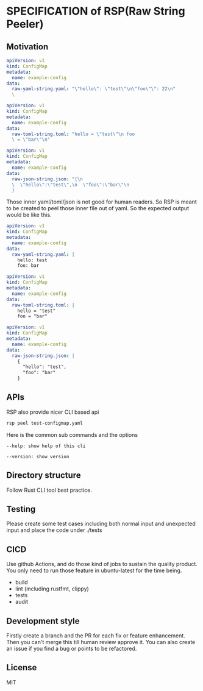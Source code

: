 # SPECIFICATION of RSP(Raw String Peeler)

## Motivation


```yaml
apiVersion: v1
kind: ConfigMap
metadata:
  name: example-config
data:
  raw-yaml-string.yaml: "\"hello\": \"test\"\n\"foo\"\": 22\n"
  \ 
```

```yaml
apiVersion: v1
kind: ConfigMap
metadata:
  name: example-config
data:
  raw-toml-string.toml: "hello = \"test\"\n foo 
  \ = \"bar\"\n"
```

```yaml
apiVersion: v1
kind: ConfigMap
metadata:
  name: example-config
data:
  raw-json-string.json: "{\n
  \  \"hello\":\"test\",\n  \"foo\":\"bar\"\n
  }
```

Those inner yaml/toml/json is not good for human readers. So RSP is meant to be created to peel those inner file out of yaml. So the expected output would be like this.


```yaml
apiVersion: v1
kind: ConfigMap
metadata:
  name: example-config
data:
  raw-yaml-string.yaml: |
    hello: test
    foo: bar
```

```yaml
apiVersion: v1
kind: ConfigMap
metadata:
  name: example-config
data:
  raw-toml-string.toml: |
    hello = "test"
    foo = "bar"
```

```yaml
apiVersion: v1
kind: ConfigMap
metadata:
  name: example-config
data:
  raw-json-string.json: |
    {
      "hello": "test",
      "foo": "bar"
    }
```


## APIs

RSP also provide nicer CLI based api

```sh
rsp peel test-configmap.yaml
```

Here is the common sub commands and the options

```
--help: show help of this cli

--version: show version
```

## Directory structure
Follow Rust CLI tool best practice.

## Testing

Please create some test cases including both normal input and unexpected input and place the code under ./tests

## CICD

Use github Actions, and do those kind of jobs to sustain the quality product. You only need to run those feature in ubuntu-latest for the time being. 

- build
- lint (including rustfmt, clippy)
- tests
- audit

## Development style

Firstly create a branch and the PR for each fix or feature enhancement. Then you can't merge this till human review approve it. You can also create an issue if you find a bug or points to be refactored.

## License

MIT
